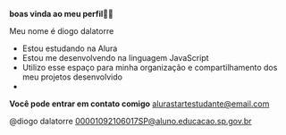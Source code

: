 **boas vinda ao meu perfil💙💙**

Meu nome é diogo dalatorre

- Estou estudando na Alura
- Estou me desenvolvendo na linguagem JavaScript
- Utilizo esse espaço para minha organização e compartilhamento dos meu projetos desenvolvido
- 
**Você pode entrar em contato comigo** 
alurastartestudante@email.com

@diogo dalatorre 
00001092106017SP@aluno.educacao.sp.gov.br

